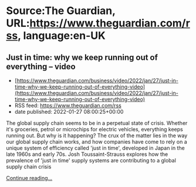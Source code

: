 # Source:The Guardian, URL:https://www.theguardian.com/rss, language:en-UK

## Just in time: why we keep running out of everything – video
 - [https://www.theguardian.com/business/video/2022/jan/27/just-in-time-why-we-keep-running-out-of-everything-video](https://www.theguardian.com/business/video/2022/jan/27/just-in-time-why-we-keep-running-out-of-everything-video)
 - RSS feed: https://www.theguardian.com/rss
 - date published: 2022-01-27 08:00:25+00:00

<p>The global supply chain seems to be in a perpetual state of crisis. Whether it's groceries, petrol or microchips for electric vehicles, everything keeps running out. But why is it happening? The crux of the matter lies in the way our global supply chain works, and how companies have come to rely on a unique system of efficiency called 'just in time', developed in Japan in the late 1960s and early 70s. Josh Toussaint-Strauss explores how the prevalence of 'just in time' supply systems are contributing to a global supply chain crisis</p> <a href="https://www.theguardian.com/business/video/2022/jan/27/just-in-time-why-we-keep-running-out-of-everything-video">Continue reading...</a>

